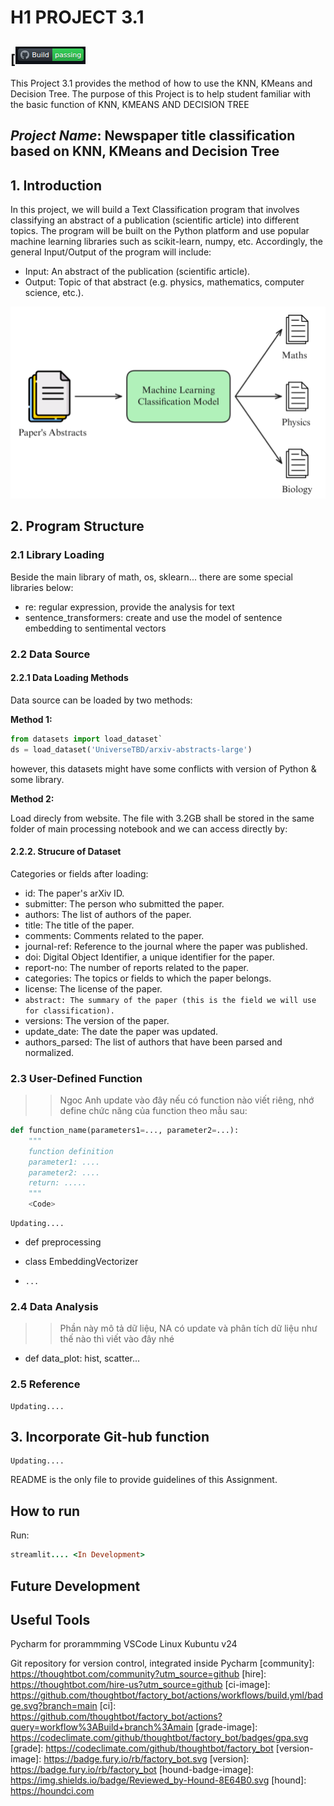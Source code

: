 # H1 PROJECT 3.1
[![Build Status](ci.png)
------------

This Project 3.1 provides the method of how to use the KNN, KMeans and Decision Tree. The purpose of this Project is to help student familiar with the basic function of KNN, KMEANS AND DECISION TREE

## *Project Name*: Newspaper title classification based on KNN, KMeans and Decision Tree

## 1. Introduction
In this project, we will build a Text Classification program that involves classifying an abstract of a publication (scientific article) into different topics.
The program will be built on the Python platform and use popular machine learning libraries such as scikit-learn, numpy, etc.
Accordingly, the general Input/Output of the program will include:
* Input: An abstract of the publication (scientific article).
* Output: Topic of that abstract (e.g. physics, mathematics, computer science, etc.).

![General Structure](general_structure.png)

## 2. Program Structure
### 2.1 Library Loading

Beside the main library of math, os, sklearn... there are some special libraries below:
* re: regular expression, provide the analysis for text
* sentence_transformers: create and use the model of sentence embedding to sentimental vectors
### 2.2 Data Source

#### 2.2.1 Data Loading Methods
Data source can be loaded by two methods:

**Method 1:**
```python
from datasets import load_dataset`
ds = load_dataset('UniverseTBD/arxiv-abstracts-large')
```
however, this datasets might have some conflicts with version of Python & some library.

**Method 2:**

Load direcly from website. The file with 3.2GB shall be stored in the same folder of main processing notebook and we can access directly by:

#### 2.2.2. Strucure of Dataset
Categories or fields after loading:
* id: The paper's arXiv ID.
* submitter: The person who submitted the paper.
* authors: The list of authors of the paper.
* title: The title of the paper.
* comments: Comments related to the paper.
* journal-ref: Reference to the journal where the paper was published.
* doi: Digital Object Identifier, a unique identifier for the paper.
* report-no: The number of reports related to the paper.
* categories: The topics or fields to which the paper belongs.
* license: The license of the paper.
* `abstract: The summary of the paper (this is the field we will use for classification).`
* versions: The version of the paper.
* update_date: The date the paper was updated.
* authors_parsed: The list of authors that have been parsed and normalized.


### 2.3 User-Defined Function
> > Ngoc Anh update vào đây nếu có function nào viết riêng, nhớ define chức năng của function theo mẫu sau:

```python
def function_name(parameters1=..., parameter2=...): 
    """
    function definition 
    parameter1: .... 
    parameter2: .... 
    return: .....
    """
    <Code>
```
```
Updating....
```
* def preprocessing
* class EmbeddingVectorizer

* `...`
### 2.4 Data Analysis
>> Phần này mô tả dữ liệu, NA có update và phân tích dữ liệu như thế nào thì viết vào đây nhé
* def data_plot: hist, scatter...

### 2.5 Reference
```
Updating....
```

## 3. Incorporate Git-hub function
```
Updating....
```

README is the only file to provide guidelines of this Assignment.

How to run
--------
Run:

```ruby
streamlit.... <In Development>
```

Future Development
----------------

Useful Tools
------------
Pycharm for prorammming
VSCode
Linux Kubuntu v24

Git repository for version control, integrated inside Pycharm
[community]: https://thoughtbot.com/community?utm_source=github
[hire]: https://thoughtbot.com/hire-us?utm_source=github
[ci-image]: https://github.com/thoughtbot/factory_bot/actions/workflows/build.yml/badge.svg?branch=main
[ci]: https://github.com/thoughtbot/factory_bot/actions?query=workflow%3ABuild+branch%3Amain
[grade-image]: https://codeclimate.com/github/thoughtbot/factory_bot/badges/gpa.svg
[grade]: https://codeclimate.com/github/thoughtbot/factory_bot
[version-image]: https://badge.fury.io/rb/factory_bot.svg
[version]: https://badge.fury.io/rb/factory_bot
[hound-badge-image]: https://img.shields.io/badge/Reviewed_by-Hound-8E64B0.svg
[hound]: https://houndci.com

